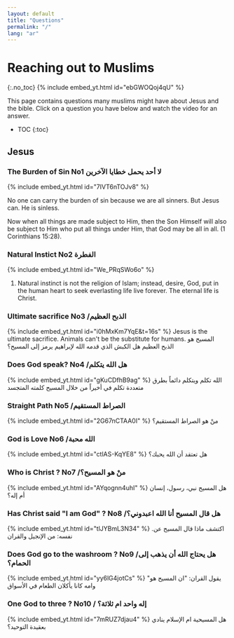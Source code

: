 ```yaml
---
layout: default
title: "Questions"
permalink: "/"
lang: "ar"
---
```


# Reaching out to Muslims
{:.no_toc}
{% include embed_yt.html id="ebGWOQoj4qU" %}


This page contains questions many muslims might have about Jesus and the bible. Click on a question you have below and watch the video for an answer.

* TOC
{:toc}

## Jesus

### The Burden of Sin No1 لا أحد يحمل خطايا الآخرين
{% include embed_yt.html id="7IVT6nTOJv8" %}

No one can carry the burden of sin because we are all sinners. But Jesus can. He is sinless.

Now when all things are made subject to Him, then the Son Himself will also be subject to Him who put all things under Him, that God may be all in all. (1 Corinthians 15:28).

### Natural Instict No2 الفطرة
{% include embed_yt.html id="We_PRqSWo6o" %}

1. Natural instinct is not the religion of Islam; instead, desire, God, put in the human heart to seek everlasting life live forever. The eternal life is Christ.
    
### Ultimate sacrifice No3 /الذبح العظيم
{% include embed_yt.html id="i0hMxKm7YqE&t=16s" %}
Jesus is the ultimate sacrifice. Animals can't be the substitute for humans.
المسيح هو الذبح العظيم
هل الكبش الذي قدمه الله لإبراهيم يرمز إلى المسيح؟
### Does God speak? No4  /هل الله يتكلم
{% include embed_yt.html id="gKuCDfhB9ag" %}
الله تكلم ويتكلم دائماً بطرق متعددة
تكلم في أخيراً من خلال المسيح كلمته المتجسد
### Straight Path No5  /الصراط المستقيم
{% include embed_yt.html id="2G67nCTAA0I" %}
منْ هو الصراط المستقيم؟
### God is Love No6  /الله محبة
{% include embed_yt.html id="ctlAS-KqYE8" %}
هل تعتقد أن الله يحبك؟

### Who is Christ ? No7 /منْ هو المسيح؟ 
{% include embed_yt.html id="AYqognn4uhI" %}
هل المسيح نبي، رسول، إنسان أم إله؟

### Has Christ said "I am God" ? No8 /هل قال المسيح أنا الله اعبدوني؟
{% include embed_yt.html id="tlJYBmL3N34" %}
.اكتشف ماذا قال المسيح عن نفسه: من الإنجيل والقران

### Does God go to the washroom ? No9 /هل يحتاج الله أن يذهب إلى الحمام؟
{% include embed_yt.html id="yy6lG4jotCs" %}
"يقول القران: "ان المسيح هو وامه كانا يأكلان الطعام في الأسواق

### One God to three ? No10 / إله واحد ام ثلاثة؟
{% include embed_yt.html id="7mRUZ7djau4" %}
هل المسيحية ام الإسلام ينادي بعقيدة التوحيد؟
